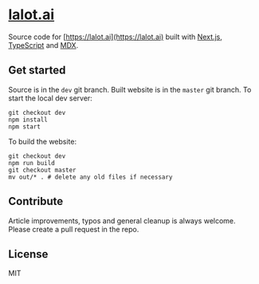# [lalot.ai](https://lalot.ai)

Source code for [https://lalot.ai](https://lalot.ai) built with [Next.js](https://nextjs.org/), [TypeScript](https://www.typescriptlang.org/) and [MDX](https://mdxjs.com/).

## Get started

Source is in the `dev` git branch. Built website is in the `master` git branch. To start the local dev server:

```
git checkout dev
npm install
npm start
```

To build the website:

```
git checkout dev
npm run build
git checkout master
mv out/* . # delete any old files if necessary
```

## Contribute

Article improvements, typos and general cleanup is always welcome. Please create a pull request in the repo.

## License

MIT
